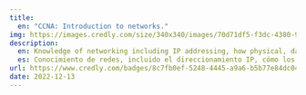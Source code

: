 ```yaml
---
title:
  en: "CCNA: Introduction to networks."
img: https://images.credly.com/size/340x340/images/70d71df5-f3dc-4380-9b9d-f22513a70417/CCNAITN__1_.png
description:
  en: Knowledge of networking including IP addressing, how physical, data link protocols support Ethernet, knows hot to configure connectivity between switches, routers and end devices to provide access to local and remote resources.
  es: Conocimiento de redes, incluido el direccionamiento IP, cómo los protocolos físicos y de enlace de datos que admiten Ethernet, sabe configurar la conectividad entre conmutadores, enrutadores y dispositivos finales para proporcionar acceso a recursos locales y remotos.
url: https://www.credly.com/badges/8c7fb0ef-5248-4445-a9a6-b5b77e84dc04
date: 2022-12-13
---
```

